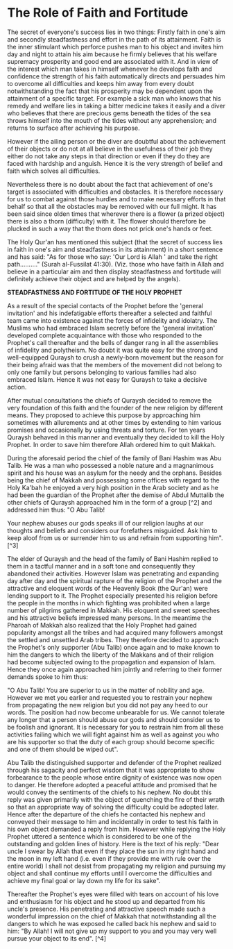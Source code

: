 The Role of Faith and Fortitude
===============================

The secret of everyone's success lies in two things: Firstly faith in
one's aim and secondly steadfastness and effort in the path of its
attainment. Faith is the inner stimulant which perforce pushes man to
his object and invites him day and night to attain his aim because he
firmly believes that his welfare supremacy prosperity and good end are
associated with it. And in view of the interest which man takes in
himself whenever he develops faith and confidence the strength of his
faith automatically directs and persuades him to overcome all
difficulties and keeps him away from every doubt notwithstanding the
fact that his prosperity may be dependent upon the attainment of a
specific target. For example a sick man who knows that his remedy and
welfare lies in taking a bitter medicine takes it easily and a diver who
believes that there are precious gems beneath the tides of the sea
throws himself into the mouth of the tides without any apprehension; and
returns to surface after achieving his purpose.

However if the ailing person or the diver are doubtful about the
achievement of their objects or do not at all believe in the usefulness
of their job they either do not take any steps in that direction or even
if they do they are faced with hardship and anguish. Hence it is the
very strength of belief and faith which solves all difficulties.

Nevertheless there is no doubt about the fact that achievement of one's
target is associated with difficulties and obstacles. It is therefore
necessary for us to combat against those hurdles and to make necessary
efforts in that behalf so that all the obstacles may be removed with our
full might. It has been said since olden times that wherever there is a
flower (a prized object) there is also a thorn (difficulty) with it. The
flower should therefore be plucked in such a way that the thorn does not
prick one's hands or feet.

The Holy Qur'an has mentioned this subject (that the secret of success
lies in faith in one's aim and steadfastness in its attainment) in a
short sentence and has said: "As for those who say: 'Our Lord is Allah '
and take the right path.........." (Surah al-Fussilat 41:30). (Viz.
those who have faith in Allah and believe in a particular aim and then
display steadfastness and fortitude will definitely achieve their object
and are helped by the angels).

**STEADFASTNESS AND FORTITUDE OF THE HOLY PROPHET**

As a result of the special contacts of the Prophet before the 'general
invitation' and his indefatigable efforts thereafter a selected and
faithful team came into existence against the forces of infidelity and
idolatry. The Muslims who had embraced Islam secretly before the
'general invitation' developed complete acquaintance with those who
responded to the Prophet's call thereafter and the bells of danger rang
in all the assemblies of infidelity and polytheism. No doubt it was
quite easy for the strong and well-equipped Quraysh to crush a
newly-born movement but the reason for their being afraid was that the
members of the movement did not belong to only one family but persons
belonging to various families had also embraced Islam. Hence it was not
easy for Quraysh to take a decisive action.

After mutual consultations the chiefs of Quraysh decided to remove the
very foundation of this faith and the founder of the new religion by
different means. They proposed to achieve this purpose by approaching
him sometimes with allurements and at other times by extending to him
various promises and occasionally by using threats and torture. For ten
years Quraysh behaved in this manner and eventually they decided to kill
the Holy Prophet. In order to save him therefore Allah ordered him to
quit Makkah.

During the aforesaid period the chief of the family of Bani Hashim was
Abu Talib. He was a man who possessed a noble nature and a magnanimous
spirit and his house was an asylum for the needy and the orphans.
Besides being the chief of Makkah and possessing some offices with
regard to the Holy Ka'bah he enjoyed a very high position in the Arab
society and as he had been the guardian of the Prophet after the demise
of Abdul Muttalib the other chiefs of Quraysh approached him in the form
of a group [^2] and addressed him thus: "O Abu Talib!

Your nephew abuses our gods speaks ill of our religion laughs at our
thoughts and beliefs and considers our forefathers misguided. Ask him to
keep aloof from us or surrender him to us and refrain from supporting
him".[^3]

The elder of Quraysh and the head of the family of Bani Hashim replied
to them in a tactful manner and in a soft tone and consequently they
abandoned their activities. However Islam was penetrating and expanding
day after day and the spiritual rapture of the religion of the Prophet
and the attractive and eloquent words of the Heavenly Book (the Qur'an)
were lending support to it. The Prophet especially presented his
religion before the people in the months in which fighting was
prohibited when a large number of pilgrims gathered in Makkah. His
eloquent and sweet speeches and his attractive beliefs impressed many
persons. In the meantime the Pharoah of Makkah also realized that the
Holy Prophet had gained popularity amongst all the tribes and had
acquired many followers amongst the settled and unsettled Arab tribes.
They therefore decided to approach the Prophet's only supporter (Abu
Talib) once again and to make known to him the dangers to which the
liberty of the Makkans and of their religion had become subjected owing
to the propagation and expansion of Islam. Hence they once again
approached him jointly and referring to their former demands spoke to
him thus:

"O Abu Talib! You are superior to us in the matter of nobility and age.
However we met you earlier and requested you to restrain your nephew
from propagating the new religion but you did not pay any heed to our
words. The position had now become unbearable for us. We cannot tolerate
any longer that a person should abuse our gods and should consider us to
be foolish and ignorant. It is necessary for you to restrain him from
all these activities failing which we will fight against him as well as
against you who are his supporter so that the duty of each group should
become specific and one of them should be wiped out".

Abu Talib the distinguished supporter and defender of the Prophet
realized through his sagacity and perfect wisdom that it was appropriate
to show forbearance to the people whose entire dignity of existence was
now open to danger. He therefore adopted a peaceful attitude and
promised that he would convey the sentiments of the chiefs to his
nephew. No doubt this reply was given primarily with the object of
quenching the fire of their wrath so that an appropriate way of solving
the difficulty could be adopted later. Hence after the departure of the
chiefs he contacted his nephew and conveyed their message to him and
incidentally in order to test his faith in his own object demanded a
reply from him. However while replying the Holy Prophet uttered a
sentence which is considered to be one of the outstanding and golden
lines of history. Here is the text of his reply: "Dear uncle I swear by
Allah that even if they place the sun in my right hand and the moon in
my left hand (i.e. even if they provide me with rule over the entire
world) I shall not desist from propagating my religion and pursuing my
object and shall continue my efforts until I overcome the difficulties
and achieve my final goal or lay down my life for its sake".

Thereafter the Prophet's eyes were filled with tears on account of his
love and enthusiasm for his object and he stood up and departed from his
uncle's presence. His penetrating and attractive speech made such a
wonderful impression on the chief of Makkah that notwithstanding all the
dangers to which he was exposed he called back his nephew and said to
him: "By Allah! I will not give up my support to you and you may very
well pursue your object to its end". [^4]


